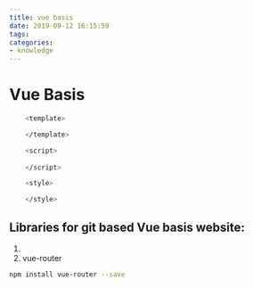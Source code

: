 ```yaml
---
title: vue basis
date: 2019-09-12 16:15:59
tags:
categories:
- knowledge
---
```


# Vue Basis 

``` bash
	<template>

	</template>

	<script>
	
	</script>

	<style>

	</style>
```



## Libraries for git based Vue basis website:
1. 
2. vue-router
``` bash
npm install vue-router --save
```
